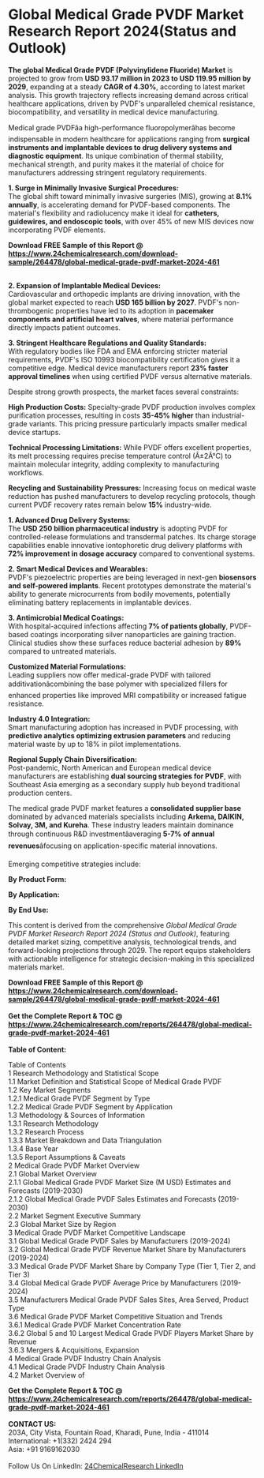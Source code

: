 <h1>Global Medical Grade PVDF Market Research Report 2024(Status and Outlook)</h1><p><strong>The global Medical Grade PVDF (Polyvinylidene Fluoride) Market</strong> is projected to grow from <strong>USD 93.17 million in 2023 to USD 119.95 million by 2029</strong>, expanding at a steady <strong>CAGR of 4.30%</strong>, according to latest market analysis. This growth trajectory reflects increasing demand across critical healthcare applications, driven by PVDF's unparalleled chemical resistance, biocompatibility, and versatility in medical device manufacturing.</p><p>Medical grade PVDFâa high-performance fluoropolymerâhas become indispensable in modern healthcare for applications ranging from <strong>surgical instruments and implantable devices to drug delivery systems and diagnostic equipment</strong>. Its unique combination of thermal stability, mechanical strength, and purity makes it the material of choice for manufacturers addressing stringent regulatory requirements.</p><p><strong>1. Surge in Minimally Invasive Surgical Procedures:</strong><br>
The global shift toward minimally invasive surgeries (MIS), growing at <strong>8.1% annually</strong>, is accelerating demand for PVDF-based components. The material's flexibility and radiolucency make it ideal for <strong>catheters, guidewires, and endoscopic tools</strong>, with over 45% of new MIS devices now incorporating PVDF elements.</p><div><b>Download FREE Sample of this Report @ 
            <a href="https://www.24chemicalresearch.com/download-sample/264478/global-medical-grade-pvdf-market-2024-461">
            https://www.24chemicalresearch.com/download-sample/264478/global-medical-grade-pvdf-market-2024-461</a></b></div><br><p><strong>2. Expansion of Implantable Medical Devices:</strong><br>
Cardiovascular and orthopedic implants are driving innovation, with the global market expected to reach <strong>USD 165 billion by 2027</strong>. PVDF's non-thrombogenic properties have led to its adoption in <strong>pacemaker components and artificial heart valves</strong>, where material performance directly impacts patient outcomes.</p><p><strong>3. Stringent Healthcare Regulations and Quality Standards:</strong><br>
With regulatory bodies like FDA and EMA enforcing stricter material requirements, PVDF's ISO 10993 biocompatibility certification gives it a competitive edge. Medical device manufacturers report <strong>23% faster approval timelines</strong> when using certified PVDF versus alternative materials.</p><p>Despite strong growth prospects, the market faces several constraints:</p><p><strong>High Production Costs:</strong> Specialty-grade PVDF production involves complex purification processes, resulting in costs <strong>35-45% higher</strong> than industrial-grade variants. This pricing pressure particularly impacts smaller medical device startups.</p><p><strong>Technical Processing Limitations:</strong> While PVDF offers excellent properties, its melt processing requires precise temperature control (Â±2Â°C) to maintain molecular integrity, adding complexity to manufacturing workflows.</p><p><strong>Recycling and Sustainability Pressures:</strong> Increasing focus on medical waste reduction has pushed manufacturers to develop recycling protocols, though current PVDF recovery rates remain below <strong>15%</strong> industry-wide.</p><p><strong>1. Advanced Drug Delivery Systems:</strong><br>
The <strong>USD 250 billion pharmaceutical industry</strong> is adopting PVDF for controlled-release formulations and transdermal patches. Its charge storage capabilities enable innovative iontophoretic drug delivery platforms with <strong>72% improvement in dosage accuracy</strong> compared to conventional systems.</p><p><strong>2. Smart Medical Devices and Wearables:</strong><br>
PVDF's piezoelectric properties are being leveraged in next-gen <strong>biosensors and self-powered implants</strong>. Recent prototypes demonstrate the material's ability to generate microcurrents from bodily movements, potentially eliminating battery replacements in implantable devices.</p><p><strong>3. Antimicrobial Medical Coatings:</strong><br>
With hospital-acquired infections affecting <strong>7% of patients globally</strong>, PVDF-based coatings incorporating silver nanoparticles are gaining traction. Clinical studies show these surfaces reduce bacterial adhesion by <strong>89%</strong> compared to untreated materials.</p><p><strong>Customized Material Formulations:</strong><br>
    Leading suppliers now offer medical-grade PVDF with tailored additivationâcombining the base polymer with specialized fillers for enhanced properties like improved MRI compatibility or increased fatigue resistance.</p><p><strong>Industry 4.0 Integration:</strong><br>
    Smart manufacturing adoption has increased in PVDF processing, with <strong>predictive analytics optimizing extrusion parameters</strong> and reducing material waste by up to 18% in pilot implementations.</p><p><strong>Regional Supply Chain Diversification:</strong><br>
    Post-pandemic, North American and European medical device manufacturers are establishing <strong>dual sourcing strategies for PVDF</strong>, with Southeast Asia emerging as a secondary supply hub beyond traditional production centers.</p><p>The medical grade PVDF market features a <strong>consolidated supplier base</strong> dominated by advanced materials specialists including <strong>Arkema, DAIKIN, Solvay, 3M, and Kureha</strong>. These industry leaders maintain dominance through continuous R&amp;D investmentâaveraging <strong>5-7% of annual revenues</strong>âfocusing on application-specific material innovations.</p><p>Emerging competitive strategies include:</p><p><strong>By Product Form:</strong></p><p><strong>By Application:</strong></p><p><strong>By End Use:</strong></p><p>This content is derived from the comprehensive <em>Global Medical Grade PVDF Market Research Report 2024 (Status and Outlook)</em>, featuring detailed market sizing, competitive analysis, technological trends, and forward-looking projections through 2029. The report equips stakeholders with actionable intelligence for strategic decision-making in this specialized materials market.</p><div><b>Download FREE Sample of this Report @ 
            <a href="https://www.24chemicalresearch.com/download-sample/264478/global-medical-grade-pvdf-market-2024-461">
            https://www.24chemicalresearch.com/download-sample/264478/global-medical-grade-pvdf-market-2024-461</a></b></div><br><div><b>Get the Complete Report & TOC @ 
            <a href="https://www.24chemicalresearch.com/reports/264478/global-medical-grade-pvdf-market-2024-461">
            https://www.24chemicalresearch.com/reports/264478/global-medical-grade-pvdf-market-2024-461</a></b></div><br>
            <b>Table of Content:</b><p>Table of Contents<br />
1 Research Methodology and Statistical Scope<br />
1.1 Market Definition and Statistical Scope of Medical Grade PVDF<br />
1.2 Key Market Segments<br />
1.2.1 Medical Grade PVDF Segment by Type<br />
1.2.2 Medical Grade PVDF Segment by Application<br />
1.3 Methodology & Sources of Information<br />
1.3.1 Research Methodology<br />
1.3.2 Research Process<br />
1.3.3 Market Breakdown and Data Triangulation<br />
1.3.4 Base Year<br />
1.3.5 Report Assumptions & Caveats<br />
2 Medical Grade PVDF Market Overview<br />
2.1 Global Market Overview<br />
2.1.1 Global Medical Grade PVDF Market Size (M USD) Estimates and Forecasts (2019-2030)<br />
2.1.2 Global Medical Grade PVDF Sales Estimates and Forecasts (2019-2030)<br />
2.2 Market Segment Executive Summary<br />
2.3 Global Market Size by Region<br />
3 Medical Grade PVDF Market Competitive Landscape<br />
3.1 Global Medical Grade PVDF Sales by Manufacturers (2019-2024)<br />
3.2 Global Medical Grade PVDF Revenue Market Share by Manufacturers (2019-2024)<br />
3.3 Medical Grade PVDF Market Share by Company Type (Tier 1, Tier 2, and Tier 3)<br />
3.4 Global Medical Grade PVDF Average Price by Manufacturers (2019-2024)<br />
3.5 Manufacturers Medical Grade PVDF Sales Sites, Area Served, Product Type<br />
3.6 Medical Grade PVDF Market Competitive Situation and Trends<br />
3.6.1 Medical Grade PVDF Market Concentration Rate<br />
3.6.2 Global 5 and 10 Largest Medical Grade PVDF Players Market Share by Revenue<br />
3.6.3 Mergers & Acquisitions, Expansion<br />
4 Medical Grade PVDF Industry Chain Analysis<br />
4.1 Medical Grade PVDF Industry Chain Analysis<br />
4.2 Market Overview of</p><div><b>Get the Complete Report & TOC @ 
            <a href="https://www.24chemicalresearch.com/reports/264478/global-medical-grade-pvdf-market-2024-461">
            https://www.24chemicalresearch.com/reports/264478/global-medical-grade-pvdf-market-2024-461</a></b></div><br><b>CONTACT US:</b><br>
            203A, City Vista, Fountain Road, Kharadi, Pune, India - 411014<br>
            International: +1(332) 2424 294<br>
            Asia: +91 9169162030 <br><br>
            Follow Us On LinkedIn: <a href="https://www.linkedin.com/company/24chemicalresearch/">24ChemicalResearch LinkedIn</a>